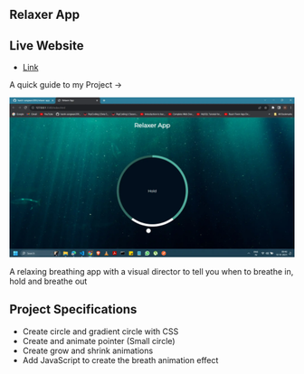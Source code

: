 ## Relaxer App

## Live Website

- [Link](https://harsh-sangwan2003.github.io/Camera-Gallery-App/)

A quick guide to my Project ->

<img src ="/image.webp">

A relaxing breathing app with a visual director to tell you when to breathe in, hold and breathe out

## Project Specifications

- Create circle and gradient circle with CSS
- Create and animate pointer (Small circle)
- Create grow and shrink animations
- Add JavaScript to create the breath animation effect